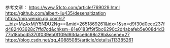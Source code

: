 参考文章：
https://www.51cto.com/article/769029.html
https://github.com/albert-liu435/desensitization
https://mp.weixin.qq.com/s?__biz=MzAxMjY5NDU2Ng==&mid=2651869261&idx=1&sn=d9f30d0ece237fd482403628c7ffd7cd&chksm=81e0183ff9f5bc6290c2d4abafeb5e008d4d377b18bbcd5370f039eb0f109d93dace6c98c29b&scene=27
https://blog.csdn.net/qq_40885085/article/details/113385261
